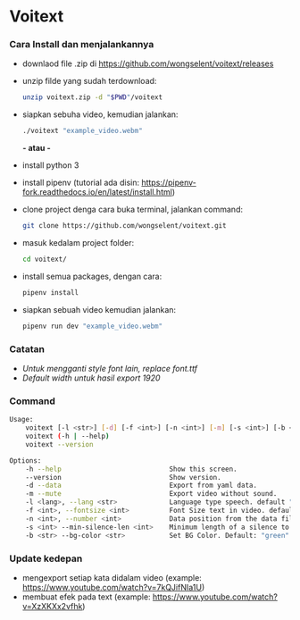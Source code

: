 # Voitext

### Cara Install dan menjalankannya
- downlaod file .zip di https://github.com/wongselent/voitext/releases
- unzip filde yang sudah terdownload:
    ```bash
    unzip voitext.zip -d "$PWD"/voitext
    ```
- siapkan sebuha video, kemudian jalankan:
    ```bash
    ./voitext "example_video.webm"
    ```
    
    **- atau -**
    
- install python 3
- install pipenv (tutorial ada disin: https://pipenv-fork.readthedocs.io/en/latest/install.html)
- clone project denga cara buka terminal, jalankan command:
    ```bash
    git clone https://github.com/wongselent/voitext.git
    ```
- masuk kedalam project folder:
    ```bash
    cd voitext/
    ```
- install semua packages, dengan cara:
    ```bash
    pipenv install
    ```
- siapkan sebuah video kemudian jalankan:
    ```bash
    pipenv run dev "example_video.webm"
    ```
### Catatan
- *Untuk mengganti style font lain, replace font.ttf*
- *Default width untuk hasil export 1920*

### Command
```bash
Usage:
    voitext [-l <str>] [-d] [-f <int>] [-n <int>] [-m] [-s <int>] [-b <str>] <file>
    voitext (-h | --help)
    voitext --version

Options:
    -h --help                           Show this screen.
    --version                           Show version.
    -d --data                           Export from yaml data.
    -m --mute                           Export video without sound.
    -l <lang>, --lang <str>             Language type speech. default "id-ID"
    -f <int>, --fontsize <int>          Font Size text in video. default: 48
    -n <int>, --number <int>            Data position from the data file list, if 0 then all the list in the data file will be exported. default: 0
    -s <int> --min-silence-len <int>    Minimum length of a silence to be used for a split. default: 500
    -b <str> --bg-color <str>           Set BG Color. Default: "green"
```

### Update kedepan
- mengexport setiap kata didalam video (example: https://www.youtube.com/watch?v=7kQJifNIa1U)
- membuat efek pada text (example: https://www.youtube.com/watch?v=XzXKXx2vfhk)
